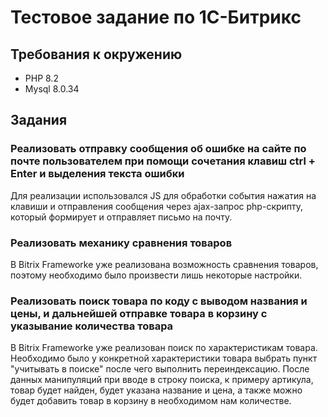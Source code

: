 Тестовое задание по 1С-Битрикс
=============================


## Требования к окружению
- PHP 8.2
- Mysql 8.0.34

## Задания
### Реализовать отправку сообщения об ошибке на сайте по почте пользователем при помощи сочетания клавиш ctrl + Enter и выделения текста ошибки
Для реализации использовался JS для обработки события нажатия на клавиши и отправления сообщения через ajax-запрос php-скрипту, который формирует и отправляет письмо на почту.
### Реализовать механику сравнения товаров
В Bitrix Frameworke уже реализована возможность сравнения товаров, поэтому необходимо было произвести лишь некоторые настройки.
### Реализовать поиск товара по коду с выводом названия и цены, и дальнейшей отправке товара в корзину с указывание количества товара
В Bitrix Frameworke уже реализован поиск по характеристикам товара. Необходимо было у конкретной характеристики товара выбрать пункт "учитывать в поиске" после чего выполнить переиндексацию. После данных манипуляций при вводе в строку поиска, к примеру артикула, товар будет найден, будет указана название и цена, а также можно будет добавить товар в корзину в необходимом нам количестве.